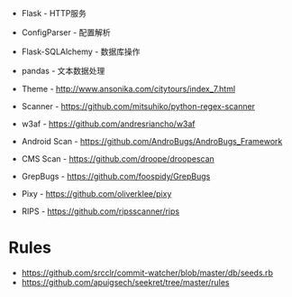 * Flask - HTTP服务
* ConfigParser - 配置解析
* Flask-SQLAlchemy - 数据库操作
* pandas - 文本数据处理

* Theme - http://www.ansonika.com/citytours/index_7.html

* Scanner - https://github.com/mitsuhiko/python-regex-scanner

* w3af - https://github.com/andresriancho/w3af

* Android Scan - https://github.com/AndroBugs/AndroBugs_Framework
* CMS Scan - https://github.com/droope/droopescan
* GrepBugs - https://github.com/foospidy/GrepBugs
* Pixy - https://github.com/oliverklee/pixy
* RIPS - https://github.com/ripsscanner/rips


# Rules
* https://github.com/srcclr/commit-watcher/blob/master/db/seeds.rb
* https://github.com/apuigsech/seekret/tree/master/rules